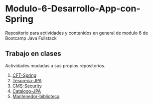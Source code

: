 # Modulo-6-Desarrollo-App-con-Spring
Repositorio para actividades y contenidos en general de modulo 6 de Bootcamp Java Fullstack

## Trabajo en clases
Actividades mudadas a sus propios repositorios.

1. [CFT-Spring](https://github.com/avacco/cft-spring)
2. [Tesoreria-JPA](https://github.com/avacco/tesoreria-jpa)
3. [CMS-Security](https://github.com/avacco/cms-security)
4. [Catalogo-JPA](https://github.com/avacco/Catalogo-JPA)
5. [Mantenedor-biblioteca](https://github.com/avacco/Mantenedor-biblioteca)
